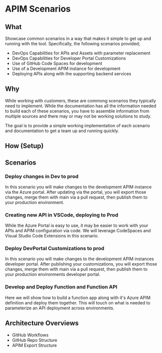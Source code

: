 # APIM Scenarios

## What
Showcase common scenarios in a way that makes it simple to get up and running with the tool.  Specifically, the following scenarios provided;

- DevOps Capabilities for APIs and Assets with parameter replacement
- DevOps Capabilities for Developer Portal Customizations
- Use of GitHub Code Spaces for development
- Use of a Development APIM instance for development
- Deploying APIs along with the supporting backend services

## Why
While working with customers, these are commong scenarios they typically need to implement.  While the documentation has all the information needed to build each of these scenarios, you have to assemble information from multiple sources and there may or may not be working solutions to study.

The goal is to provide a simple working implementation of each scenario and documentation to get a team up and running quickly.

## How (Setup)

## Scenarios

### Deploy changes in Dev to prod
In this scenario you will make changes to the development APIM instance via the Azure portal.  After updating via the portal, you will export those changes, merge them with main via a pull request, then publish them to your production environment.

### Creating new API in VSCode, deploying to Prod
While the Azure Portal is easy to use, it may be easier to work with your APIs and APIM configuration via code.  We will leverage CodeSpaces and Visual Studio Code Extensions in this scenario.

### Deploy DevPortal Customizations to prod
In this scenario you will make changes to the development APIM instances developer portal.  After publishing your customizations, you will export those changes, merge them with main via a pull request, then publish them to your production environments developer portal.

### Develop and Deploy Function and Function API
Here we will show how to build a function app along with it's Azure APIM definition and deploy them together.  This will touch on what is needed to parameterize an API deployment across environments.

## Architecture Overviews

- GitHub Workflows
- GitHub Repo Structure
- APIM Export Structure